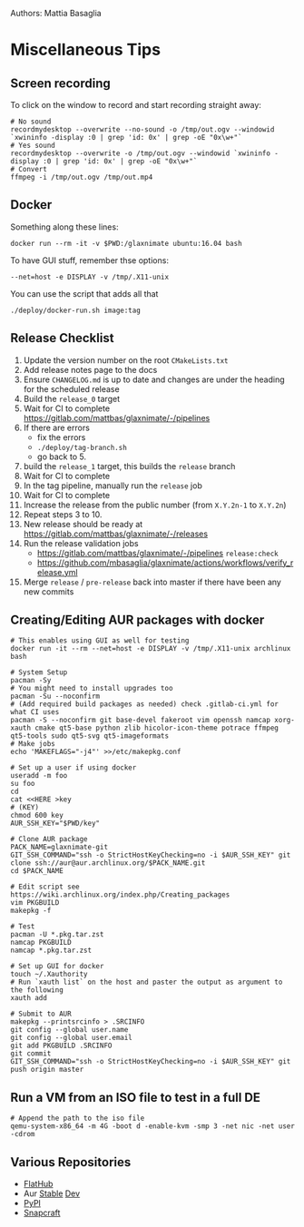 Authors: Mattia Basaglia

# Miscellaneous Tips

## Screen recording

To click on the window to record and start recording straight away:

    # No sound
    recordmydesktop --overwrite --no-sound -o /tmp/out.ogv --windowid `xwininfo -display :0 | grep 'id: 0x' | grep -oE "0x\w+"`
    # Yes sound
    recordmydesktop --overwrite -o /tmp/out.ogv --windowid `xwininfo -display :0 | grep 'id: 0x' | grep -oE "0x\w+"`
    # Convert
    ffmpeg -i /tmp/out.ogv /tmp/out.mp4


## Docker

Something along these lines:

    docker run --rm -it -v $PWD:/glaxnimate ubuntu:16.04 bash

To have GUI stuff, remember thse options:

    --net=host -e DISPLAY -v /tmp/.X11-unix

You can use the script that adds all that

    ./deploy/docker-run.sh image:tag


## Release Checklist

1. Update the version number on the root `CMakeLists.txt`
2. Add release notes page to the docs
3. Ensure `CHANGELOG.md` is up to date and changes are under the heading for the scheduled release
4. Build the `release_0` target
5. Wait for CI to complete <https://gitlab.com/mattbas/glaxnimate/-/pipelines>
6. If there are errors
    * fix the errors
    * `./deploy/tag-branch.sh`
    * go back to 5.
7. build the `release_1` target, this builds the `release` branch
8. Wait for CI to complete
9. In the tag pipeline, manually run the `release` job
10. Wait for CI to complete
11. Increase the release from the public number (from `X.Y.2n-1` to `X.Y.2n`)
12. Repeat steps 3 to 10.
13. New release should be ready at <https://gitlab.com/mattbas/glaxnimate/-/releases>
14. Run the release validation jobs
    * https://gitlab.com/mattbas/glaxnimate/-/pipelines `release:check`
    * https://github.com/mbasaglia/glaxnimate/actions/workflows/verify_release.yml
15. Merge `release` / `pre-release` back into master if there have been any new commits


## Creating/Editing AUR packages with docker

    # This enables using GUI as well for testing
    docker run -it --rm --net=host -e DISPLAY -v /tmp/.X11-unix archlinux bash

    # System Setup
    pacman -Sy
    # You might need to install upgrades too
    pacman -Su --noconfirm
    # (Add required build packages as needed) check .gitlab-ci.yml for what CI uses
    pacman -S --noconfirm git base-devel fakeroot vim openssh namcap xorg-xauth cmake qt5-base python zlib hicolor-icon-theme potrace ffmpeg qt5-tools sudo qt5-svg qt5-imageformats
    # Make jobs
    echo 'MAKEFLAGS="-j4"' >>/etc/makepkg.conf

    # Set up a user if using docker
    useradd -m foo
    su foo
    cd
    cat <<HERE >key
    # (KEY)
    chmod 600 key
    AUR_SSH_KEY="$PWD/key"

    # Clone AUR package
    PACK_NAME=glaxnimate-git
    GIT_SSH_COMMAND="ssh -o StrictHostKeyChecking=no -i $AUR_SSH_KEY" git clone ssh://aur@aur.archlinux.org/$PACK_NAME.git
    cd $PACK_NAME

    # Edit script see https://wiki.archlinux.org/index.php/Creating_packages
    vim PKGBUILD
    makepkg -f

    # Test
    pacman -U *.pkg.tar.zst
    namcap PKGBUILD
    namcap *.pkg.tar.zst

    # Set up GUI for docker
    touch ~/.Xauthority
    # Run `xauth list` on the host and paster the output as argument to the following
    xauth add

    # Submit to AUR
    makepkg --printsrcinfo > .SRCINFO
    git config --global user.name
    git config --global user.email
    git add PKGBUILD .SRCINFO
    git commit
    GIT_SSH_COMMAND="ssh -o StrictHostKeyChecking=no -i $AUR_SSH_KEY" git push origin master

## Run a VM from an ISO file to test in a full DE

    # Append the path to the iso file
    qemu-system-x86_64 -m 4G -boot d -enable-kvm -smp 3 -net nic -net user -cdrom

## Various Repositories

* [FlatHub](https://github.com/flathub/org.mattbas.Glaxnimate)
* Aur [Stable](https://aur.archlinux.org/packages/glaxnimate) [Dev](https://aur.archlinux.org/packages/glaxnimate-git)
* [PyPI](https://pypi.org/project/glaxnimate/)
* [Snapcraft](https://snapcraft.io/glaxnimate)

